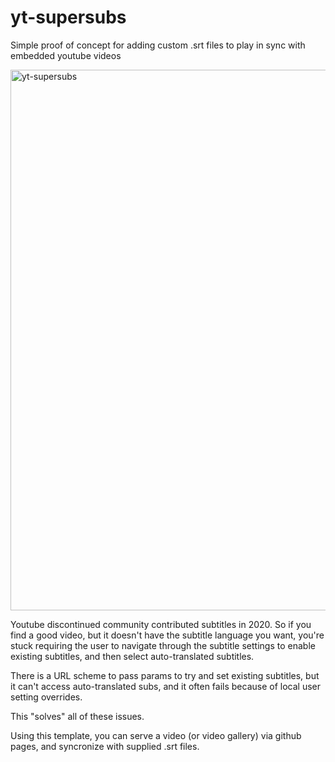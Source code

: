 # yt-supersubs
Simple proof of concept for adding custom .srt files to play in sync with embedded youtube videos

<img width="865" alt="yt-supersubs" src="https://github.com/user-attachments/assets/87237521-6206-4d0c-9a27-1473c5312c79" />

Youtube discontinued community contributed subtitles in 2020.
So if you find a good video, but it doesn't have the subtitle language you want, you're stuck requiring the user to navigate through the subtitle settings to enable existing subtitles, and then select auto-translated subtitles.

There is a URL scheme to pass params to try and set existing subtitles, but it can't access auto-translated subs, and it often fails because of local user setting overrides.

This "solves" all of these issues.

Using this template, you can serve a video (or video gallery) via github pages, and syncronize with supplied .srt files.
